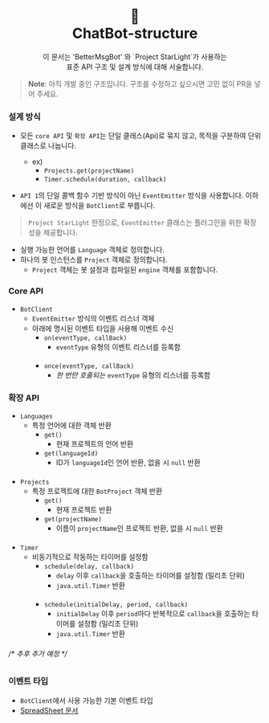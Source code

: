 <h1 align="center">📜<br>ChatBot-structure</h1>

<p align="center">
이 문서는 'BetterMsgBot' 와 `Project StarLight`가 사용하는<br>
표준 API 구조 및 설계 방식에 대해 서술합니다.
</p>

> **Note**: 아직 개발 중인 구조입니다. 구조를 수정하고 싶으시면 고민 없이 PR을 넣어 주세요.

### 설계 방식
+ 모든 `core API` 및 `확장 API`는 단일 클래스(Api)로 
묶지 않고, 목적을 구분하여 단위 클래스로 나눕니다.
  + ex)
    + `Projects.get(projectName)`
    + `Timer.schedule(duration, callback)`

+ `API 1`의 단일 콜백 함수 기반 방식이 아닌 `EventEmitter`
방식을 사용합니다. 이하에선 이 새로운 방식을 `BotClient`로 부릅니다.
> `Project StarLight` 한정으로, `EventEmitter` 클래스는 
> 플러그인을 위한 확장성을 제공합니다.

+ 실행 가능한 언어를 `Language` 객체로 정의합니다.
+ 하나의 봇 인스턴스를 `Project` 객체로 정의합니다.
  + `Project` 객체는 봇 설정과 컴파일된 `engine` 객체를 포함합니다.

### Core API
+ `BotClient`
  + `EventEmitter` 방식의 이벤트 리스너 객체
  + 아래에 명시된 이벤트 타입을 사용해 이벤트 수신
    + `on(eventType, callBack)`
      + `eventType` 유형의 이벤트 리스너를 등록함
      ####
    + `once(eventType, callBack)`
      + *한 번만 호출되는* `eventType` 유형의 리스너를 등록함

### 확장 API
+ `Languages`
  + 특정 언어에 대한 객체 반환
    + `get()`
      + 현재 프로젝트의 언어 반환
    + `get(languageId)`
      + ID가 `languageId`인 언어 반환, 없을 시 `null` 반환
####
+ `Projects`
  + 특정 프로젝트에 대한 `BotProject` 객체 반환
    + `get()`
      + 현재 프로젝트 반환
    + `get(projectName)`
      + 이름이 `projectName`인 프로젝트 반환, 없을 시 `null` 반환
####
+ `Timer`
  + 비동기적으로 작동하는 타이머를 설정함
    + `schedule(delay, callback)`
      + `delay` 이후 `callback`을 호출하는 타이머를 설정함 (밀리초 단위)
      + `java.util.Timer` 반환
    ####
    + `schedule(initialDelay, period, callback)`
      + `initialDelay` 이후 `period`마다 반복적으로 `callback`을 호출하는 타이머를 설정함 (밀리초 단위)
      + `java.util.Timer` 반환

###### /* 추후 추가 예정 */

### 이벤트 타입
+ `BotClient`에서 사용 가능한 기본 이벤트 타입
+ [SpreadSheet 문서](https://docs.google.com/spreadsheets/d/103k-cqYOIrk9ZpHiu1ZbEKqFNTkxnJXrrPJKfLvxUlY)
